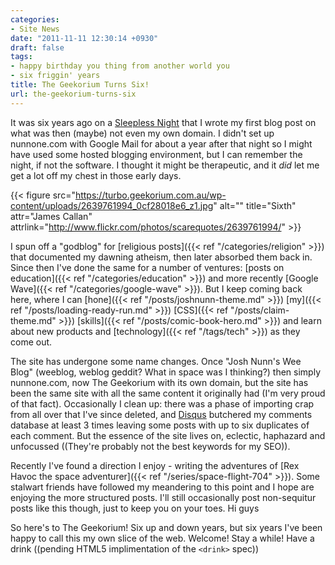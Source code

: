 ```yaml
---
categories:
- Site News
date: "2011-11-11 12:30:14 +0930"
draft: false
tags:
- happy birthday you thing from another world you
- six friggin' years
title: The Geekorium Turns Six!
url: the-geekorium-turns-six
---
```

It was six years ago on a [Sleepless Night](//the.geekorium.com.au/2005-11/sleepless-nights/) that I wrote my first blog post on what was then (maybe) not even my own domain. I didn't set up nunnone.com with Google Mail for about a year after that night so I might have used some hosted blogging environment, but I can remember the night, if not the software. I thought it might be therapeutic, and it *did* let me get a lot off my chest in those early days.

{{< figure src="https://turbo.geekorium.com.au/wp-content/uploads/2639761994_0cf28018e6_z1.jpg" alt="" title="Sixth" attr="James Callan" attrlink="http://www.flickr.com/photos/scarequotes/2639761994/" >}}

I spun off a "godblog" for [religious posts]({{< ref "/categories/religion" >}}) that documented my dawning atheism, then later absorbed them back in. Since then I've done the same for a number of ventures: [posts on education]({{< ref "/categories/education" >}}) and more recently [Google Wave]({{< ref "/categories/google-wave" >}}). But I keep coming back here, where I can [hone]({{< ref "/posts/joshnunn-theme.md" >}}) [my]({{< ref "/posts/loading-ready-run.md" >}}) [CSS]({{< ref "/posts/claim-theme.md" >}}) [skills]({{< ref "/posts/comic-book-hero.md" >}}) and learn about new products and [technology]({{< ref "/tags/tech" >}}) as they come out.

The site has undergone some name changes. Once "Josh Nunn's Wee Blog" (weeblog, weblog geddit? What in space was I thinking?) then simply nunnone.com, now The Geekorium with its own domain, but the site has been the same site with all the same content it originally had (I'm very proud of that fact). Occasionally I clean up: there was a phase of importing crap from all over that I've since deleted, and [Disqus](//the.geekorium.com.au/2010-04/bye-bye-disqus/) butchered my comments database at least 3 times leaving some posts with up to six duplicates of each comment. But the essence of the site lives on, eclectic, haphazard and unfocussed ((They're probably not the best keywords for my SEO)).

Recently I've found a direction I enjoy - writing the adventures of [Rex Havoc the space adventurer]({{< ref "/series/space-flight-704" >}}). Some stalwart friends have followed my meandering to this point and I hope are enjoying the more structured posts. I'll still occasionally post non-sequitur posts like this though, just to keep you on your toes. Hi guys![]()

So here's to The Geekorium! Six up and down years, but six years I've been happy to call this my own slice of the web. Welcome! Stay a while! Have a drink ((pending HTML5 implimentation of the `<drink>` spec))![]()
